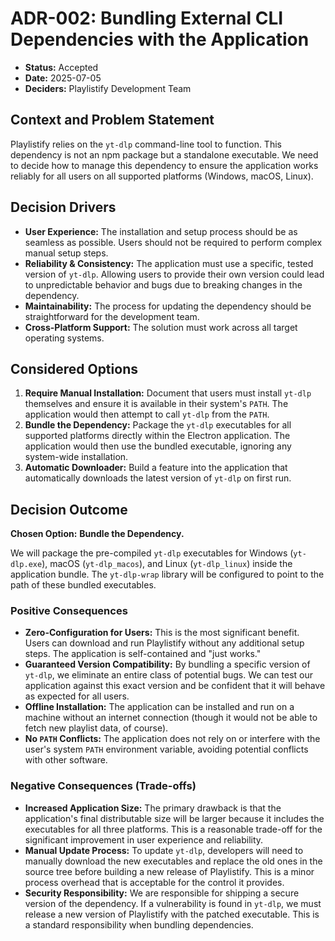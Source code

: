 # ADR-002: Bundling External CLI Dependencies with the Application

*   **Status:** Accepted
*   **Date:** 2025-07-05
*   **Deciders:** Playlistify Development Team

## Context and Problem Statement

Playlistify relies on the `yt-dlp` command-line tool to function. This dependency is not an npm package but a standalone executable. We need to decide how to manage this dependency to ensure the application works reliably for all users on all supported platforms (Windows, macOS, Linux).

## Decision Drivers

*   **User Experience:** The installation and setup process should be as seamless as possible. Users should not be required to perform complex manual setup steps.
*   **Reliability & Consistency:** The application must use a specific, tested version of `yt-dlp`. Allowing users to provide their own version could lead to unpredictable behavior and bugs due to breaking changes in the dependency.
*   **Maintainability:** The process for updating the dependency should be straightforward for the development team.
*   **Cross-Platform Support:** The solution must work across all target operating systems.

## Considered Options

1.  **Require Manual Installation:** Document that users must install `yt-dlp` themselves and ensure it is available in their system's `PATH`. The application would then attempt to call `yt-dlp` from the `PATH`.
2.  **Bundle the Dependency:** Package the `yt-dlp` executables for all supported platforms directly within the Electron application. The application would then use the bundled executable, ignoring any system-wide installation.
3.  **Automatic Downloader:** Build a feature into the application that automatically downloads the latest version of `yt-dlp` on first run.

## Decision Outcome

**Chosen Option:** **Bundle the Dependency.**

We will package the pre-compiled `yt-dlp` executables for Windows (`yt-dlp.exe`), macOS (`yt-dlp_macos`), and Linux (`yt-dlp_linux`) inside the application bundle. The `yt-dlp-wrap` library will be configured to point to the path of these bundled executables.

### Positive Consequences

*   **Zero-Configuration for Users:** This is the most significant benefit. Users can download and run Playlistify without any additional setup steps. The application is self-contained and "just works."
*   **Guaranteed Version Compatibility:** By bundling a specific version of `yt-dlp`, we eliminate an entire class of potential bugs. We can test our application against this exact version and be confident that it will behave as expected for all users.
*   **Offline Installation:** The application can be installed and run on a machine without an internet connection (though it would not be able to fetch new playlist data, of course).
*   **No `PATH` Conflicts:** The application does not rely on or interfere with the user's system `PATH` environment variable, avoiding potential conflicts with other software.

### Negative Consequences (Trade-offs)

*   **Increased Application Size:** The primary drawback is that the application's final distributable size will be larger because it includes the executables for all three platforms. This is a reasonable trade-off for the significant improvement in user experience and reliability.
*   **Manual Update Process:** To update `yt-dlp`, developers will need to manually download the new executables and replace the old ones in the source tree before building a new release of Playlistify. This is a minor process overhead that is acceptable for the control it provides.
*   **Security Responsibility:** We are responsible for shipping a secure version of the dependency. If a vulnerability is found in `yt-dlp`, we must release a new version of Playlistify with the patched executable. This is a standard responsibility when bundling dependencies.